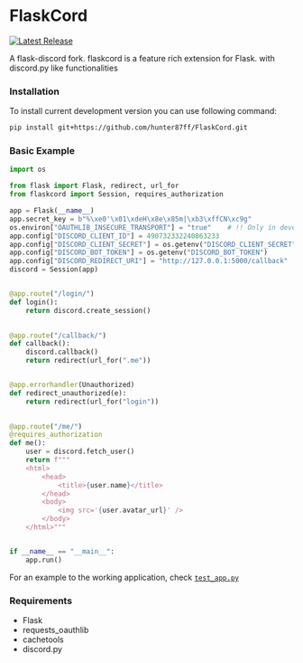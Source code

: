 # FlaskCord
[![Latest Release](https://img.shields.io/github/v/release/hunter87ff/FlaskCord?include_prereleases&label=Latest%20Release&logo=github&sort=semver&style=for-the-badge&logoColor=white)](https://github.com/hunter87ff/FlaskCord/releases)

A flask-discord fork. flaskcord is a feature rich extension for Flask. with discord.py like functionalities


### Installation
To install current development version you can use following command:
```sh
pip install git+https://github.com/hunter87ff/FlaskCord.git
```


### Basic Example
```python
import os

from flask import Flask, redirect, url_for
from flaskcord import Session, requires_authorization

app = Flask(__name__)
app.secret_key = b"%\xe0'\x01\xdeH\x8e\x85m|\xb3\xffCN\xc9g"
os.environ["OAUTHLIB_INSECURE_TRANSPORT"] = "true"    # !! Only in development environment.
app.config["DISCORD_CLIENT_ID"] = 490732332240863233
app.config["DISCORD_CLIENT_SECRET"] = os.getenv("DISCORD_CLIENT_SECRET")
app.config["DISCORD_BOT_TOKEN"] = os.getenv("DISCORD_BOT_TOKEN")
app.config["DISCORD_REDIRECT_URI"] = "http://127.0.0.1:5000/callback"
discord = Session(app)


@app.route("/login/")
def login():
    return discord.create_session()
	

@app.route("/callback/")
def callback():
    discord.callback()
    return redirect(url_for(".me"))


@app.errorhandler(Unauthorized)
def redirect_unauthorized(e):
    return redirect(url_for("login"))

	
@app.route("/me/")
@requires_authorization
def me():
    user = discord.fetch_user()
    return f"""
    <html>
        <head>
            <title>{user.name}</title>
        </head>
        <body>
            <img src='{user.avatar_url}' />
        </body>
    </html>"""


if __name__ == "__main__":
    app.run()
```

For an example to the working application, check [`test_app.py`](example/test_app.py)


### Requirements
* Flask
* requests_oauthlib
* cachetools
* discord.py


<!-- ### Documentation
Head over to [documentation](https://FlaskCord.readthedocs.io/en/latest/) for full API reference.  -->



